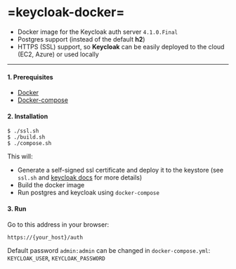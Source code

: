 =keycloak-docker=
======
 - Docker image for the Keycloak auth server ``4.1.0.Final``
 - Postgres support (instead of the default **h2**)
 - HTTPS (SSL) support, so **Keycloak** can be easily deployed to the cloud (EC2, Azure) or used locally
 
----

#### 1. Prerequisites
 - [Docker](https://gist.github.com/maslick/69291bd5ed649892fe1b)
 - [Docker-compose](https://gist.github.com/maslick/5f77efa8ba0f8df98548)


#### 2. Installation
 ```
 $ ./ssl.sh
 $ ./build.sh
 $ ./compose.sh
 ```
 This will:
- Generate a self-signed ssl certificate and deploy it to the keystore (see ``ssl.sh`` and [keycloak docs](https://www.keycloak.org/docs/latest/server_installation/index.html#enabling-ssl-https-for-the-keycloak-server) for more details)
- Build the docker image
- Run postgres and keycloak using ``docker-compose``
 
#### 3. Run
Go to this address in your browser:
```
https://{your_host}/auth
```
Default password ``admin:admin`` can be changed in ``docker-compose.yml``: ``KEYCLOAK_USER``, ``KEYCLOAK_PASSWORD``

